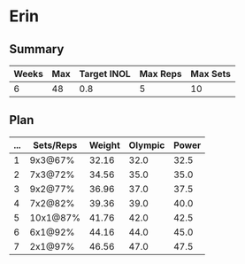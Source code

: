 # Erin

## Summary

Weeks | Max | Target INOL | Max Reps | Max Sets
--- | --- | --- | --- | ---
6 | 48 | 0.8 | 5 | 10

## Plan

 ... | Sets/Reps | Weight | Olympic | Power
--- | --- | --- | --- | ---
1 | 9x3@67% | 32.16 | 32.0 | 32.5
2 | 7x3@72% | 34.56 | 35.0 | 35.0
3 | 9x2@77% | 36.96 | 37.0 | 37.5
4 | 7x2@82% | 39.36 | 39.0 | 40.0
5 | 10x1@87% | 41.76 | 42.0 | 42.5
6 | 6x1@92% | 44.16 | 44.0 | 45.0
7 | 2x1@97% | 46.56 | 47.0 | 47.5
